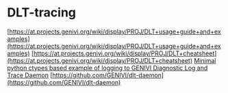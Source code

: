 DLT-tracing
===========

[https://at.projects.genivi.org/wiki/display/PROJ/DLT+usage+guide+and+examples](https://at.projects.genivi.org/wiki/display/PROJ/DLT+usage+guide+and+examples)
[https://at.projects.genivi.org/wiki/display/PROJ/DLT+cheatsheet](https://at.projects.genivi.org/wiki/display/PROJ/DLT+cheatsheet)
[Minimal python ctypes based example of logging to GENIVI Diagnostic Log and Trace Daemon](https://gist.github.com/lonetwin/2bfdd41da41dae326afb)
[https://github.com/GENIVI/dlt-daemon](https://github.com/GENIVI/dlt-daemon)